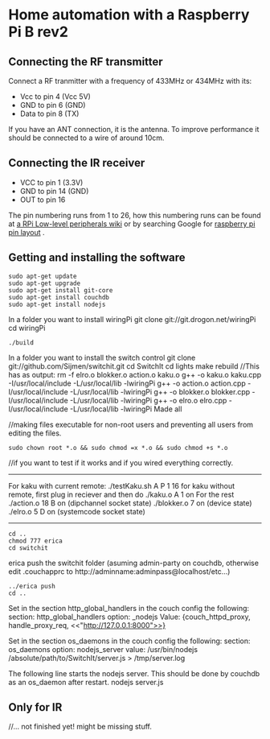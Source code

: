 # Home automation with a Raspberry Pi B rev2
## Connecting the RF transmitter
Connect a RF tranmitter with a frequency of 433MHz or 434MHz with its:

* Vcc to pin 4 (Vcc 5V)
* GND to pin 6 (GND)
* Data to pin 8 (TX)

If you have an ANT connection, it is the antenna. To improve performance it should be connected to a wire of around 10cm.

## Connecting the IR receiver

* VCC to pin 1 (3.3V)
* GND to pin 14 (GND)
* OUT to pin 16

The pin numbering runs from 1 to 26, how this numbering runs can be found at [a RPi Low-level peripherals wiki][src] or by searching Google for [raspberry pi pin layout][src2] .

  [src]: http://elinux.org/RPi_Low-level_peripherals
  [src2]: https://www.google.nl/search?tbm=isch&q=raspberry+pi+pin+layout&oq=raspberry+pi+pin+layout

## Getting and installing the software
	sudo apt-get update
	sudo apt-get upgrade
	sudo apt-get install git-core
	sudo apt-get install couchdb
	sudo apt-get install nodejs

In a folder you want to install wiringPi
	git clone git://git.drogon.net/wiringPi
	cd wiringPi

	./build
In a folder you want to install the switch control
	git clone git://github.com/Sijmen/switchit.git
	cd SwitchIt
	cd lights
	make rebuild
	//This has as output:
	rm -f elro.o blokker.o action.o kaku.o
	g++ -o kaku.o kaku.cpp -I/usr/local/include -L/usr/local/lib -lwiringPi
	g++ -o action.o action.cpp -I/usr/local/include -L/usr/local/lib -lwiringPi
	g++ -o blokker.o blokker.cpp -I/usr/local/include -L/usr/local/lib -lwiringPi
	g++  -o elro.o elro.cpp -I/usr/local/include -L/usr/local/lib -lwiringPi
	Made all


//making files executable for non-root users and preventing all users from editing the files.

	sudo chown root *.o && sudo chmod =x *.o && sudo chmod +s *.o

//if you want to test if it works and if you wired everything correctly.
- - - - -
For kaku with current remote:
	./testKaku.sh A P 1 16
for kaku without remote, first plug in reciever and then do
	./kaku.o A 1 on
For the rest
	./action.o 18 B on (dipchannel socket state)
	./blokker.o 7 on (device state)
	./elro.o 5 D on (systemcode socket state)
- - - - -

	cd ..
	chmod 777 erica
	cd switchit

erica push the switchit folder (asuming admin-party on couchdb, otherwise edit .couchapprc to http://adminname:adminpass@localhost/etc...)

	../erica push
	cd ..

Set in the section http_global_handlers in the couch config the following:
	section: http_global_handlers
	option: _nodejs
	Value: {couch_httpd_proxy, handle_proxy_req, <<"http://127.0.0.1:8000">>}

Set in the section os_daemons in the couch config the following:
	section: os_daemons
	option: nodejs_server
	value: /usr/bin/nodejs /absolute/path/to/SwitchIt/server.js > /tmp/server.log

The following line starts the nodejs server. This should be done by couchdb as an os_daemon after restart. 
	nodejs server.js

## Only for IR

//... not finished yet! might be missing stuff.

